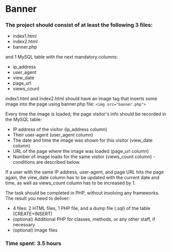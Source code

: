 # Banner
### The project should consist of at least the following 3 files:
- index1.html
- index2.html
- banner.php

and 1 MySQL table with the next mandatory columns:
- ip_address
- user_agent
- view_date
- page_url
- views_count

index1.html and index2.html should have an image tag that inserts some image into the page
using banner.php file: `<img src="banner.php">`

Every time the image is loaded, the page visitor's info should be recorded in the MySQL table:
- IP address of the visitor (ip_address column)
- Their user-agent (user_agent column)
- The date and time the image was shown for this visitor (view_date column)
- URL of the page where the image was loaded (page_url column)
- Number of image loads for the same visitor (views_count column) - conditions are described
below.

If a user with the same IP address, user-agent, and page URL hits the page again, the
view_date column has to be updated with the current date and time, as well as views_count 
column has to be increased by 1.

The task should be completed in PHP, without involving any frameworks. The result you
need to deliver:
- 4 files: 2 HTML files, 1 PHP file, and a dump file (.sql) of the table (CREATE+INSERT)
- (optional) Additional PHP for classes, methods, or any other staff, if necessary
- (optional) Image files

### Time spent: 3.5 hours
